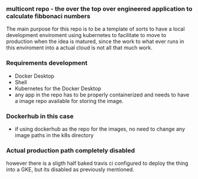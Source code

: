 ### multicont repo - the over the top over engineered application to calculate fibbonaci numbers

The main purpose for this repo is to be a template of sorts to have a local development enviroment using kubernetes to facilitate to move to production when the idea is matured, since the work to what ever runs in this enviroment into a actual cloud is not all that much work.


### Requirements development
- Docker Desktop
- Shell
- Kubernetes for the Docker Desktop
- any app in the repo has to be properly containerized and needs to have a image repo available for storing the image.


### Dockerhub in this case
- if using dockerhub as the repo for the images, no need to change any image paths in the k8s directory


### Actual production path completely disabled
however there is a sligth half baked travis ci configured to deploy the thing into a GKE, but its disabled as previously mentioned.